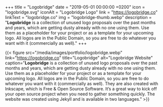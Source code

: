 +++
title = "Logobridge"
date = "2019-05-01 00:00:00 +0200"
icon = "logobridge.svg"
iconAlt = "Logobridge Logo"
link = "https://logobridge.co"
linkText = "logobridge.co"
img = "logobridge-thumb.webp"
description = "**Logobridge** is a collection of unused logo proposals over the past months and years, which are getting dusty already with no one using them. Use them as a placeholder for your project or as a template for your upcoming logo. All logos are in the Public Domain, so you are free to do whatever you want with it (commercially as well)."
+++

{{< figure src="/media/images/portfolio/logobridge.webp" link="https://logobridge.co" title="Logobridge" alt="Logobridge Website" caption="**Logobridge** is a collection of unused logo proposals over the past months and years, which are getting dusty already with no one using them. Use them as a placeholder for your project or as a template for your upcoming logo. All logos are in the Public Domain, so you are free to do whatever you want with it (commercially as well). They are also created with Inkscape, which is Free & Open Source Software. It’s a great way to kick off your open source project when you need to gather something quickly. The website was created using Jekyll and is available in two languages." >}}
